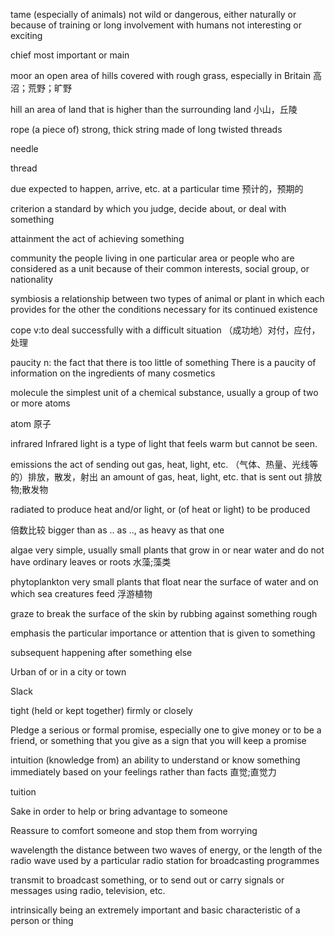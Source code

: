 tame
(especially of animals) not wild or dangerous, either naturally or because of training or long involvement with humans
not interesting or exciting

chief
most important or main

moor
an open area of hills covered with rough grass, especially in Britain
高沼；荒野；旷野

hill
an area of land that is higher than the surrounding land
小山，丘陵

rope
(a piece of) strong, thick string made of long twisted threads

needle

thread

due
expected to happen, arrive, etc. at a particular time
预计的，预期的

criterion
a standard by which you judge, decide about, or deal with something

attainment
the act of achieving something


community
the people living in one particular area or people who are considered as a unit because of their common interests, social group, or nationality

symbiosis
a relationship between two types of animal or plant in which each provides for the other the conditions necessary for its continued existence

cope
v:to deal successfully with a difficult situation
（成功地）对付，应付，处理

paucity
n: the fact that there is too little of something
There is a paucity of information on the ingredients of many cosmetics

molecule
the simplest unit of a chemical substance, usually a group of two or more atoms

atom
原子

infrared
Infrared light is a type of light that feels warm but cannot be seen.

emissions
the act of sending out gas, heat, light, etc.
（气体、热量、光线等的）排放，散发，射出
an amount of gas, heat, light, etc. that is sent out
排放物;散发物

radiated
to produce heat and/or light, or (of heat or light) to be produced

倍数比较
bigger than
as .. as .., as heavy as that one

algae
very simple, usually small plants that grow in or near water and do not have ordinary leaves or roots
水藻;藻类

phytoplankton
very small plants that float near the surface of water and on which sea creatures feed
浮游植物

graze
to break the surface of the skin by rubbing against something rough

emphasis
the particular importance or attention that is given to something

subsequent
happening after something else

Urban
of or in a city or town

Slack

tight
(held or kept together) firmly or closely

Pledge
a serious or formal promise, especially one to give money or to be a friend, or something that you give as a sign that you will keep a promise

intuition
(knowledge from) an ability to understand or know something immediately based on your feelings rather than facts
直觉;直觉力

 
tuition

Sake
in order to help or bring advantage to someone



Reassure
to comfort someone and stop them from worrying


wavelength
the distance between two waves of energy, or the length of the radio wave used by a particular radio station for broadcasting programmes

transmit
to broadcast something, or to send out or carry signals or messages using radio, television, etc.

intrinsically
being an extremely important and basic characteristic of a person or thing

